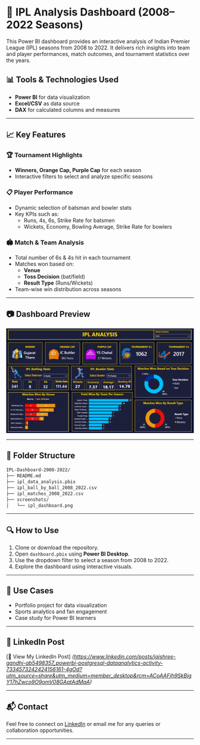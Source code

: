 
# 🏏 IPL Analysis Dashboard (2008–2022 Seasons)

This Power BI dashboard provides an interactive analysis of Indian Premier League (IPL) seasons from 2008 to 2022. It delivers rich insights into team and player performances, match outcomes, and tournament statistics over the years.

## 📊 Tools & Technologies Used
- **Power BI** for data visualization
- **Excel/CSV** as data source
- **DAX** for calculated columns and measures

---

## 📈 Key Features

### 🏆 Tournament Highlights
- **Winners, Orange Cap, Purple Cap** for each season
- Interactive filters to select and analyze specific seasons

### 📋 Player Performance
- Dynamic selection of batsman and bowler stats
- Key KPIs such as:
  - Runs, 4s, 6s, Strike Rate for batsmen
  - Wickets, Economy, Bowling Average, Strike Rate for bowlers

### 🏟️ Match & Team Analysis
- Total number of 6s & 4s hit in each tournament
- Matches won based on:
  - **Venue**
  - **Toss Decision** (bat/field)
  - **Result Type** (Runs/Wickets)
- Team-wise win distribution across seasons

---

## 📷 Dashboard Preview

![IPL Dashboard Preview](ipl_dashboard.png)

---

## 📁 Folder Structure
```
IPL-Dashboard-2008-2022/
├── README.md
├── ipl_data_analysis.pbix
├── ipl_ball_by_ball_2008_2022.csv
├── ipl_matches_2008_2022.csv
├── screenshots/
│   └── ipl_dashboard.png

```

---

## 🔍 How to Use
1. Clone or download the repository.
2. Open `dashboard.pbix` using **Power BI Desktop**.
3. Use the dropdown filter to select a season from 2008 to 2022.
4. Explore the dashboard using interactive visuals.

---

## 💼 Use Cases
- Portfolio project for data visualization
- Sports analytics and fan engagement
- Case study for Power BI learners

---

## 🔗 LinkedIn Post
[🔗 View My LinkedIn Post] *(https://www.linkedin.com/posts/jaishree-gandhi-ab5498357_powerbi-postgresql-dataanalytics-activity-7334573242424156161-4gOd?utm_source=share&utm_medium=member_desktop&rcm=ACoAAFjh9SkBjgY17hZwco9O9omV08GAatAdMaA)*

---

## 📬 Contact
Feel free to connect on [LinkedIn](https://www.linkedin.com/in/jaishree-gandhi-ab5498357/) or email me for any queries or collaboration opportunities.

---
